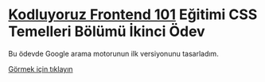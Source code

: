 # [Kodluyoruz Frontend 101](https://github.com/erdinckurt/kodluyoruz-frontend-101-egitimi) Eğitimi CSS Temelleri Bölümü İkinci Ödev

Bu ödevde Google arama motorunun ilk versiyonunu tasarladım. 

[Görmek için tıklayın](https://erdinckurt.github.io/frontend-101-css-ikinci-odev)

